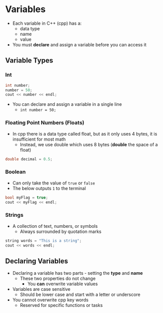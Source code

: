 # Variables
- Each variable in C++ (cpp) has a:
	- data type
	- name
	- value
- You must **declare** and assign a variable before you can access it
## Variable Types
### Int
```cpp
int number;
number = 50;
cout << number << endl;
```
- You can declare and assign a variable in a single line
	- `int number = 50;`
### Floating Point Numbers (Floats)
- In cpp there is a data type called float, but as it only uses 4 bytes, it is insufficient for most math
	- Instead, we use double which uses 8 bytes (**double** the space of a float)
```cpp
double decimal = 0.5;
```
### Boolean
- Can only take the value of `true` or `false`
- The below outputs `1` to the terminal
```cpp
bool myFlag = true;
cout << myFlag << endl;
```
### Strings
- A collection of text, numbers, or symbols
	- Always surrounded by quotation marks
```cpp
string words = "This is a string";
cout << words << endl;
```
## Declaring Variables
- Declaring a variable has two parts - setting the **type** and **name**
	- These two properties do not change
		- You **can** overwrite variable values
- Variables are case sensitive
	- Should be lower case and start with a letter or underscore
- You cannot overwrite cpp key words
	- Reserved for specific functions or tasks